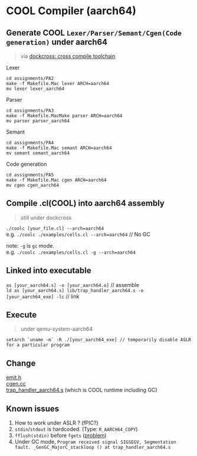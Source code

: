 # COOL Compiler (aarch64)

## Generate COOL `Lexer/Parser/Semant/Cgen(Code generation)` under aarch64
> via [dockcross: cross compile toolchain](https://github.com/dockcross/dockcross)

Lexer
```
cd assignments/PA2
make -f Makefile.Mac lexer ARCH=aarch64
mv lexer lexer_aarch64
```
Parser
```
cd assignments/PA3
make -f Makefile.MacMake parser ARCH=aarch64
mv parser parser_aarch64
```
Semant
```
cd assignments/PA4
make -f Makefile.Mac semant ARCH=aarch64
mv semant semant_aarch64
```
Code generation
```
cd assignments/PA5
make -f Makefile.Mac cgen ARCH=aarch64
mv cgen cgen_aarch64
```

## Compile .cl(COOL) into aarch64 assembly
> still under dockcross

`./coolc [your_file.cl] --arch=aarch64` \
e.g. `./coolc ./examples/cells.cl --arch=aarch64` // No GC

note: `-g` is `gc` mode. \
e.g. `./coolc ./examples/cells.cl -g --arch=aarch64`

## Linked into executable

`as [your_aarch64.s] -o [your_aarch64.o]` // assemble \
`ld as [your_aarch64.s] lib/trap_handler_aarch64.s -o [your_aarch64_exe] -lc` // link


## Execute 
> under qemu-system-aarch64
```
setarch `uname -m` -R ./[your_aarch64_exe] // temporarily disable ASLR for a particular program
```

## Change
[emit.h](https://github.com/tingwei628/cool-compiler-1/blob/tingwei628-aarch64/assignments/PA5/emit.h) \
[cgen.cc](https://github.com/tingwei628/cool-compiler-1/blob/tingwei628-aarch64/assignments/PA5/cgen.cc) \
[trap_handler_aarch64.s](https://github.com/tingwei628/cool-compiler-1/blob/tingwei628-aarch64/lib/trap_handler_aarch64.s) (which is COOL runtime including GC)

## Known issues
1. How to work under ASLR ? (fPIC?)
2. `stdin`/`stdout` is hardcoded. (Type: `R_AARCH64_COPY`)
3. `fflush(stdin)` before `fgets` ([problem](https://stackoverflow.com/a/63369562/5321961))
4. Under GC mode, `Program received signal SIGSEGV, Segmentation fault. _GenGC_MajorC_stackloop () at trap_handler_aarch64.s`
